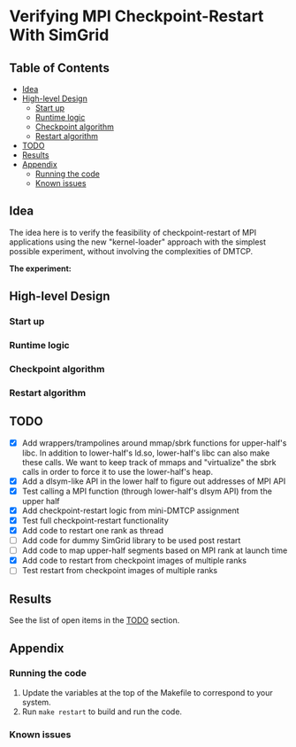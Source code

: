 # Verifying MPI Checkpoint-Restart With SimGrid

## Table of Contents

* [Idea](#idea)
* [High-level Design](#high-level-design)
  * [Start up](#start-up)
  * [Runtime logic](#runtime-logic)
  * [Checkpoint algorithm](#checkpoint-algorithm)
  * [Restart algorithm](#restart-algorithm)
* [TODO](#todo)
* [Results](#results)
* [Appendix](#appendix)
  * [Running the code](#running-the-code)
  * [Known issues](#known-issues)

## Idea

The idea here is to verify the feasibility of checkpoint-restart of MPI
applications using the new "kernel-loader" approach with the simplest
possible experiment, without involving the complexities of DMTCP.

**The experiment:**

## High-level Design

### Start up


### Runtime logic

### Checkpoint algorithm

### Restart algorithm

## TODO

* [x] Add wrappers/trampolines around mmap/sbrk functions for upper-half's
       libc. In addition to lower-half's ld.so, lower-half's libc can also
       make these calls. We want to keep track of mmaps and "virtualize"
       the sbrk calls in order to force it to use the lower-half's heap.
* [x] Add a dlsym-like API in the lower half to figure out addresses of MPI API
* [x] Test calling a MPI function (through lower-half's dlsym API) from the
       upper half
* [x] Add checkpoint-restart logic from mini-DMTCP assignment
* [x] Test full checkpoint-restart functionality
* [x] Add code to restart one rank as thread
* [ ] Add code for dummy SimGrid library to be used post restart
* [ ] Add code to map upper-half segments based on MPI rank at launch time
* [x] Add code to restart from checkpoint images of multiple ranks
* [ ] Test restart from checkpoint images of multiple ranks

## Results

See the list of open items in the [TODO](#todo) section.

## Appendix

### Running the code

1. Update the variables at the top of the Makefile to correspond to your system.
2. Run `make restart` to build and run the code.

### Known issues
